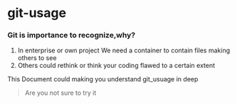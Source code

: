 # git-usage


### Git is importance to recognize,why?
1. In enterprise or own project We need a container to contain files making others to see
2. Others could rethink or think your coding flawed to a certain extent

This Document could making you understand git_usuage in deep

> Are you not sure to try it
